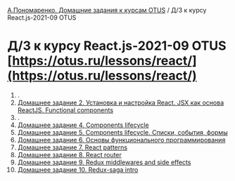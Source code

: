 [А.Пономаренко. Домашние задания к курсам OTUS](../README.md) / Д/З к курсу React.js-2021-09 OTUS
# Д/З к курсу React.js-2021-09 OTUS [https://otus.ru/lessons/react/](https://otus.ru/lessons/react/)

1. .
2. [Домашнее задание 2. Установка и настройка React. JSX как основа ReactJS. Functional components](hw02/README.md)
3. .
4. [Домашнее задание 4. Components lifecycle](hw04/README.md)
5. [Домашнее задание 5. Components lifecycle. Списки, события, формы](hw05/README.md)
6. [Домашнее задание 6. Основы функционального программирования](hw06/README.md)
7. [Домашнее задание 7. React patterns](hw07/README.md)
8. [Домашнее задание 8. React router](hw08/README.md)
9. [Домашнее задание 9. Redux middlewares and side effects](hw09/README.md)
10. [Домашнее задание 10. Redux-saga intro](hw10/README.md)
